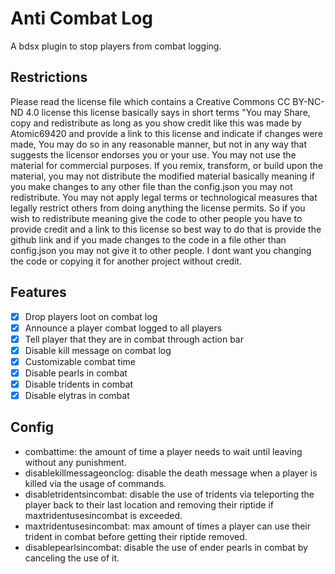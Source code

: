 # Anti Combat Log
A bdsx plugin to stop players from combat logging.
## Restrictions
Please read the license file which contains a Creative Commons CC BY-NC-ND 4.0 license this license basically says in short terms "You may Share, copy and redistribute as long as you show credit like this was made by Atomic69420 and provide a link to this license and indicate if changes were made, You may do so in any reasonable manner, but not in any way that suggests the licensor endorses you or your use. You may not use the material for commercial purposes. If you remix, transform, or build upon the material, you may not distribute the modified material basically meaning if you make changes to any other file than the config.json you may not redistribute. You may not apply legal terms or technological measures that legally restrict others from doing anything the license permits. So if you wish to redistribute meaning give the code to other people you have to provide credit and a link to this license so best way to do that is provide the github link and if you made changes to the code in a file other than config.json you may not give it to other people. I dont want you changing the code or copying it for another project without credit.
## Features
- [x] Drop players loot on combat log
- [x] Announce a player combat logged to all players
- [x] Tell player that they are in combat through action bar
- [x] Disable kill message on combat log
- [x] Customizable combat time
- [x] Disable pearls in combat
- [x] Disable tridents in combat
- [x] Disable elytras in combat
## Config
- combattime: the amount of time a player needs to wait until leaving without any punishment.
- disablekillmessageonclog: disable the death message when a player is killed via the usage of commands.
- disabletridentsincombat: disable the use of tridents via teleporting the player back to their last location and removing their riptide if maxtridentusesincombat is exceeded.
- maxtridentusesincombat: max amount of times a player can use their trident in combat before getting their riptide removed.
- disablepearlsincombat: disable the use of ender pearls in combat by canceling the use of it.